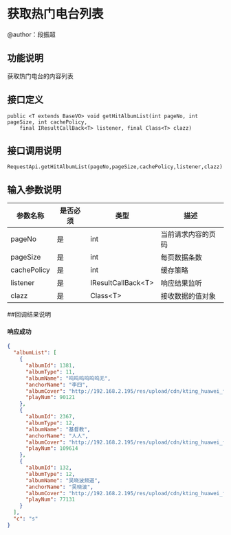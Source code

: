 # 获取热门电台列表
@author：段振超   
## 功能说明   
获取热门电台的内容列表
## 接口定义  
```
public <T extends BaseVO> void getHitAlbumList(int pageNo, int pageSize, int cachePolicy,
    final IResultCallBack<T> listener, final Class<T> clazz)
```
## 接口调用说明
```
RequestApi.getHitAlbumList(pageNo,pageSize,cachePolicy,listener,clazz)
```
## 输入参数说明
|参数名称|是否必须|类型|描述|
|--|--|--|--|
|pageNo|是|int|当前请求内容的页码|
|pageSize|是|int|每页数据条数|
|cachePolicy|是|int|缓存策略|
|listener|是|IResultCallBack&lt;T&gt;|响应结果监听|
|clazz|是|Class&lt;T&gt;|接收数据的值对象|
##回调结果说明
#### 响应成功  
```json
{
  "albumList": [
    {
      "albumId": 1381,
      "albumType": 11,
      "albumName": "呜呜呜呜呜呜无",
      "anchorName": "李四",
      "albumCover": "http://192.168.2.195/res/upload/cdn/kting_huawei_fm/cmsProgram123456/cover/album/20170103/23yx71s1.jpg",
      "playNum": 90121
    },
    {
      "albumId": 2367,
      "albumType": 12,
      "albumName": "基督教",
      "anchorName": "人人",
      "albumCover": "http://192.168.2.195/res/upload/cdn/kting_huawei_fm/cmsProgram123456/cover/album/20170106/249a36rm.jpg",
      "playNum": 109614
    },
    {
      "albumId": 132,
      "albumType": 12,
      "albumName": "吴晓波频道",
      "anchorName": "吴晓波",
      "albumCover": "http://192.168.2.195/res/upload/cdn/kting_huawei_fm/cmsProgram123456/cover/album/20161226/23d1gdih.jpg",
      "playNum": 77131
    }
  ],
  "c": "s"
}
```

